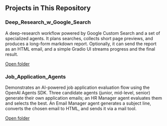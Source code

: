 ## Projects in This Repository

### Deep_Research_w_Google_Search
A deep-research workflow powered by Google Custom Search and a set of specialized agents. It plans searches, collects short page previews, and produces a long-form markdown report. Optionally, it can send the report as an HTML email, and a simple Gradio UI streams progress and the final result.

[Open folder](Deep_Research_w_Google_Search/)

### Job_Application_Agents
Demonstrates an AI-powered job application evaluation flow using the OpenAI Agents SDK. Three candidate agents (junior, mid-level, senior) generate their own application emails; an HR Manager agent evaluates them and selects the best. An Email Manager agent generates a subject line, converts the chosen email to HTML, and sends it via a mail tool.

[Open folder](Job_Application_Agents/) 